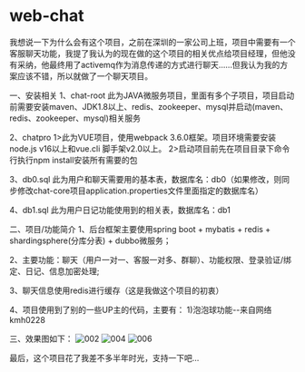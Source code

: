 # web-chat

我想说一下为什么会有这个项目，之前在深圳的一家公司上班，项目中需要有一个客服聊天功能，我提了我认为的现在做的这个项目的相关优点给项目经理，但他没有采纳，他最终用了activemq作为消息传递的方式进行聊天……但我认为我的方案应该不错，所以就做了一个聊天项目。

一、安装相关
1、chat-root
	此为JAVA微服务项目，里面有多个子项目，项目启动前需要安装maven、JDK1.8以上、redis、zookeeper、mysql并启动(maven、redis、zookeeper、mysql)相关服务

2、chatpro
	1>此为VUE项目，使用webpack 3.6.0框架。项目环境需要安装node.js v16以上和vue.cli 脚手架v2.0以上。
	2>启动项目前先在项目目录下命令行执行npm install安装所有需要的包
	
3、db0.sql
	此为用户和聊天需要用的基本表，数据库名：db0（如果修改，则同步修改chat-core项目application.properties文件里面指定的数据库名）
	
4、db1.sql 
	此为用户日记功能使用到的相关表，数据库名：db1
	
二、项目/功能简介
1、后台框架主要使用spring boot + mybatis + redis + shardingsphere(分库分表) + dubbo微服务；

2、主要功能：聊天（用户一对一、客服一对多、群聊）、功能权限、登录验证/绑定、日记、信息加密处理;

3、聊天信息使用redis进行缓存（这是我做这个项目的初衷）

4、项目使用到了别的一些UP主的代码，主要有：
	1)泡泡球功能--来自网络kmh0228
	
三、效果图如下：
	![002](https://github.com/fangg2000/web-chat/assets/131591502/f6f16e28-c856-412b-9f7c-2bbba9cef251)
	![004](https://github.com/fangg2000/web-chat/assets/131591502/10dec65b-a910-4417-8725-46f67da16feb)
	![006](https://github.com/fangg2000/web-chat/assets/131591502/486bd8b6-0101-4337-befa-537b084b7894)

最后，这个项目花了我差不多半年时光，支持一下吧…
